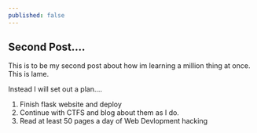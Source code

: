 ```yaml
---
published: false
---
```

## Second Post....

This is to be my second post about how im learning a million thing at once.
This is lame.

Instead I will set out a plan....

1. Finish flask website and deploy
2. Continue with CTFS and blog about them as I do.
3. Read at least 50 pages a day of Web Devlopment hacking
